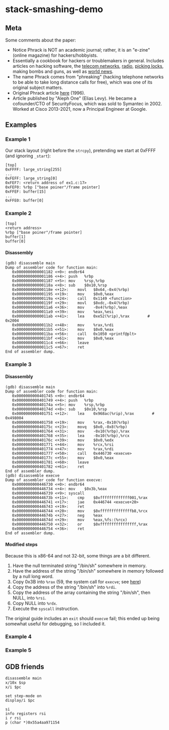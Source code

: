 # stack-smashing-demo

## Meta
Some comments about the paper:
* Notice Phrack is NOT an academic journal; rather, it is an "e-zine" (online magazine) for hackers/hobbyists.
* Essentially a cookbook for hackers or troublemakers in general. Includes articles on hacking software, the [telecom networks](http://phrack.org/issues/5/9.html#article), [radio](http://phrack.org/issues/5/8.html#article), [picking locks](http://phrack.org/issues/1/6.html#article), making bombs and guns, as well as [world news](http://phrack.org/issues/2/3.html#article).
* The name Phrack comes from "phreaking" (hacking telephone networks to be able to take long distance calls for free), which was one of its original subject matters.
* Original Phrack article [here](http://phrack.org/issues/49/14.html#article) (1996).
* Article published by "Aleph One" (Elias Levy). He became a cofounder/CTO of SecurityFocus, which was sold to Symantec in 2002. Worked at Cisco 2013-2021, now a Principal Engineer at Google.

## Examples
### Example 1
Our stack layout (right before the `strcpy`), pretending we start at 0xFFFF (and ignoring `_start`):
```
[top]
0xFFFF: large_string[255]
...
0xFEFF: large_string[0]
0xFEF7: <return address of ex1.c:17>
0xFEF0: %rbp ["base poiner"/frame pointer]
0xFFEF: buffer[15]
...
0xFFE0: buffer[0]
```

### Example 2
```
[top]
<return address>
%rbp ["base poiner"/frame pointer]
buffer[1]
buffer[0]
```

#### Disassembly
```
(gdb) disassemble main
Dump of assembler code for function main:
   0x0000000000001182 <+0>:	endbr64 
   0x0000000000001186 <+4>:	push   %rbp
   0x0000000000001187 <+5>:	mov    %rsp,%rbp
   0x000000000000118a <+8>:	sub    $0x10,%rsp
   0x000000000000118e <+12>:	movl   $0x64,-0x4(%rbp)
   0x0000000000001195 <+19>:	mov    $0x0,%eax
   0x000000000000119a <+24>:	call   0x1149 <function>
   0x000000000000119f <+29>:	movl   $0xdc,-0x4(%rbp)
   0x00000000000011a6 <+36>:	mov    -0x4(%rbp),%eax
   0x00000000000011a9 <+39>:	mov    %eax,%esi
   0x00000000000011ab <+41>:	lea    0xe52(%rip),%rax        # 0x2004
   0x00000000000011b2 <+48>:	mov    %rax,%rdi
   0x00000000000011b5 <+51>:	mov    $0x0,%eax
   0x00000000000011ba <+56>:	call   0x1050 <printf@plt>
   0x00000000000011bf <+61>:	mov    $0x0,%eax
   0x00000000000011c4 <+66>:	leave  
   0x00000000000011c5 <+67>:	ret 
End of assembler dump.
```

### Example 3

#### Disassembly
```
(gdb) disassemble main
Dump of assembler code for function main:
   0x0000000000401745 <+0>:	endbr64 
   0x0000000000401749 <+4>:	push   %rbp
   0x000000000040174a <+5>:	mov    %rsp,%rbp
   0x000000000040174d <+8>:	sub    $0x10,%rsp
   0x0000000000401751 <+12>:	lea    0x968ac(%rip),%rax        # 0x498004
   0x0000000000401758 <+19>:	mov    %rax,-0x10(%rbp)
   0x000000000040175c <+23>:	movq   $0x0,-0x8(%rbp)
   0x0000000000401764 <+31>:	mov    -0x10(%rbp),%rax
   0x0000000000401768 <+35>:	lea    -0x10(%rbp),%rcx
   0x000000000040176c <+39>:	mov    $0x0,%edx
   0x0000000000401771 <+44>:	mov    %rcx,%rsi
   0x0000000000401774 <+47>:	mov    %rax,%rdi
   0x0000000000401777 <+50>:	call   0x446730 <execve>
   0x000000000040177c <+55>:	mov    $0x0,%eax
   0x0000000000401781 <+60>:	leave  
   0x0000000000401782 <+61>:	ret    
End of assembler dump.
(gdb) disassemble execve
Dump of assembler code for function execve:
   0x0000000000446730 <+0>:	endbr64 
   0x0000000000446734 <+4>:	mov    $0x3b,%eax
   0x0000000000446739 <+9>:	syscall 
   0x000000000044673b <+11>:	cmp    $0xfffffffffffff001,%rax
   0x0000000000446741 <+17>:	jae    0x446744 <execve+20>
   0x0000000000446743 <+19>:	ret    
   0x0000000000446744 <+20>:	mov    $0xffffffffffffffb8,%rcx
   0x000000000044674b <+27>:	neg    %eax
   0x000000000044674d <+29>:	mov    %eax,%fs:(%rcx)
   0x0000000000446750 <+32>:	or     $0xffffffffffffffff,%rax
   0x0000000000446754 <+36>:	ret    
End of assembler dump.
```

#### Modified steps
Because this is x86-64 and not 32-bit, some things are a bit different. 
1. Have the null terminated string "/bin/sh" somewhere in memory.
2. Have the address of the string "/bin/sh" somewhere in memory followed by a null long word.
3. Copy 0x3B into `%rax` (59, the system call for `execve`; see [here](https://filippo.io/linux-syscall-table/))
4. Copy the address of the string "/bin/sh" into `%rdi`.
5. Copy the address of the array containing the string "/bin/sh", then NULL, into `%rsi`.
6. Copy NULL into `%rdx`.
7. Execute the `syscall` instruction.

The original guide includes an `exit` should `execve` fail; this ended up being somewhat useful for debugging, so I included it.

### Example 4

### Example 5

## GDB friends
```
disassemble main
x/10x $sp
x/i $pc

set step-mode on
display/i $pc

si
info registers rsi
i r rsi
p (char *)0x55a4aa971154
```
